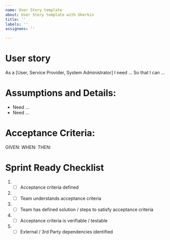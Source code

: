 ```yaml
---
name: User Story template
about: User Story template with Gherkin
title: ''
labels: ''
assignees: ''

---
```


# User story
As a [User, Service Provider, System Administrator]
I need ...
So that I can ...

# Assumptions and Details:
- Need ...
- Need ...

# Acceptance Criteria:
GIVEN:
WHEN:
THEN:

# Sprint Ready Checklist 
1. - [ ] Acceptance criteria defined 
2. - [ ] Team understands acceptance criteria 
3. - [ ] Team has defined solution / steps to satisfy acceptance criteria 
4. - [ ] Acceptance criteria is verifiable / testable 
5. - [ ] External / 3rd Party dependencies identified

